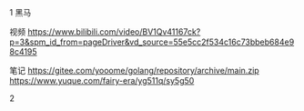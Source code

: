 
1  黑马

视频
https://www.bilibili.com/video/BV1Qv41167ck?p=3&spm_id_from=pageDriver&vd_source=55e5cc2f534c16c73bbeb684e98c4195

笔记
https://gitee.com/yooome/golang/repository/archive/main.zip
https://www.yuque.com/fairy-era/yg511q/sy5g50


2 
